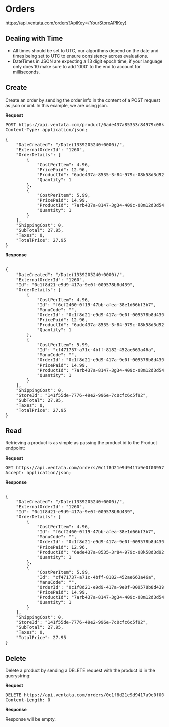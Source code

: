 Orders
============

https://api.ventata.com/orders?ApiKey={YourStoreAPIKey}


Dealing with Time
-------------------------

* All times should be set to UTC, our algorithms depend on the date and times being set to UTC to ensure consistency across evaluations.
* DateTimes in JSON are expecting a 13 digit epoch time, if your language only does 10 make sure to add '000' to the end to account for milliseconds.


Create
-------------------------

Create an order by sending the order info in the content of a POST request as json or xml.   In this example, we are using json.

**Request**
<pre>
POST https://api.ventata.com/product/6ade437a85353r84979c08k58d3d9228?ApiKey={YourStoreAPIKey}
Content-Type: application/json;

{
    "DateCreated": "/Date(1339205240+0000)/",
    "ExternalOrderId": "1260",
    "OrderDetails": [
        {
            "CostPerItem": 4.96,
            "PricePaid": 12.96,
            "ProductId": "6ade437a-8535-3r84-979c-08k58d3d9228",
            "Quantity": 1
        },
        {
            "CostPerItem": 5.99,
            "PricePaid": 14.99,
            "ProductId": "7arb437a-8147-3g34-409c-08m12d3d5428",
            "Quantity": 1
        }
    ],
    "ShippingCost": 0,
    "SubTotal": 27.95,
    "Taxes": 0,
    "TotalPrice": 27.95
}
</pre>

**Response**
<pre>

{
    "DateCreated": "/Date(1339205240+0000)/",
    "ExternalOrderId": "1260",
    "Id": "0c1f8d21-e9d9-417a-9e0f-009578b8d439",
    "OrderDetails": [
        {
            "CostPerItem": 4.96,
            "Id": "f6cf2460-0f19-47bb-afea-38e1d66bf3b7",
            "ManuCode": "",
            "OrderId": "0c1f8d21-e9d9-417a-9e0f-009578b8d439",
            "PricePaid": 12.96,
            "ProductId": "6ade437a-8535-3r84-979c-08k58d3d9228",
            "Quantity": 1
        },
        {
            "CostPerItem": 5.99,
            "Id": "cf471737-a71c-4bff-8182-452ae663a46a",
            "ManuCode": "",
            "OrderId": "0c1f8d21-e9d9-417a-9e0f-009578b8d439",
            "PricePaid": 14.99,
            "ProductId": "7arb437a-8147-3g34-409c-08m12d3d5428",
            "Quantity": 1
        }
    ],
    "ShippingCost": 0,
    "StoreId": "141f55de-7776-49e2-996e-7c0cfc6c5f92",
    "SubTotal": 27.95,
    "Taxes": 0,
    "TotalPrice": 27.95
}
</pre>


Read
-------------------------
Retrieving a product is as simple as passing the product id to the Product endpoint:

**Request**
<pre>
GET https://api.ventata.com/orders/0c1f8d21e9d9417a9e0f009578b8d439?ApiKey={YourStoreAPIKey}
Accept: application/json;
</pre>

**Response**
<pre>

{
    "DateCreated": "/Date(1339205240+0000)/",
    "ExternalOrderId": "1260",
    "Id": "0c1f8d21-e9d9-417a-9e0f-009578b8d439",
    "OrderDetails": [
        {
            "CostPerItem": 4.96,
            "Id": "f6cf2460-0f19-47bb-afea-38e1d66bf3b7",
            "ManuCode": "",
            "OrderId": "0c1f8d21-e9d9-417a-9e0f-009578b8d439",
            "PricePaid": 12.96,
            "ProductId": "6ade437a-8535-3r84-979c-08k58d3d9228",
            "Quantity": 1
        },
        {
            "CostPerItem": 5.99,
            "Id": "cf471737-a71c-4bff-8182-452ae663a46a",
            "ManuCode": "",
            "OrderId": "0c1f8d21-e9d9-417a-9e0f-009578b8d439",
            "PricePaid": 14.99,
            "ProductId": "7arb437a-8147-3g34-409c-08m12d3d5428",
            "Quantity": 1
        }
    ],
    "ShippingCost": 0,
    "StoreId": "141f55de-7776-49e2-996e-7c0cfc6c5f92",
    "SubTotal": 27.95,
    "Taxes": 0,
    "TotalPrice": 27.95
}
</pre>



Delete
-------------------------
Delete a product by sending a DELETE request with the product id in the querystring:

**Request**
<pre>
DELETE https://api.ventata.com/orders/0c1f8d21e9d9417a9e0f009578b8d439?ApiKey={YourStoreAPIKey}
Content-Length: 0
</pre>

**Response**

Response will be empty.

